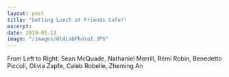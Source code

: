 ```yaml
---
layout: post
title: "Getting Lunch at Friends Cafe!"
excerpt: 
date: 2019-05-13
image: "/images/OldLabPhoto2.JPG"
---
```


From Left to Right: Sean McQuade, Nathaniel Merrill, Rémi Robin, Benedetto Piccoli, Olivia Zapfe, Caleb Robelle, Zheming An

